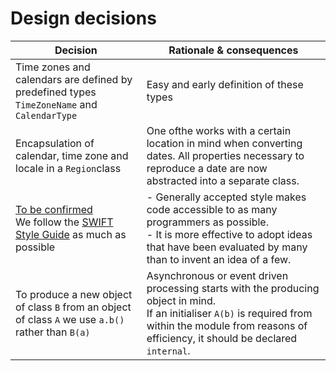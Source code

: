 # Design decisions

Decision | Rationale & consequences
----|---
Time zones and calendars are defined by predefined types `TimeZoneName` and `CalendarType`| Easy and early definition of these types
Encapsulation of calendar, time zone and locale in a `Region`class | One ofthe works with a certain location in mind when converting dates. All properties necessary to reproduce a date are now abstracted into a separate class.
[To be confirmed](https://github.com/malcommac/SwiftDate/issues/131)<br>We follow the [SWIFT Style Guide](https://github.com/raywenderlich/swift-style-guide) as much as possible|- Generally accepted style makes code accessible to as many programmers as possible.<br>- It is more effective to adopt ideas that have been evaluated by many than to invent an idea of a few.
To produce a new object of class `B` from an object of class `A` we use `a.b()` rather than `B(a)` |Asynchronous or event driven processing starts with the producing object in mind.<br>If an initialiser `A(b)` is required from within the module from reasons of efficiency, it should be declared `internal`.

